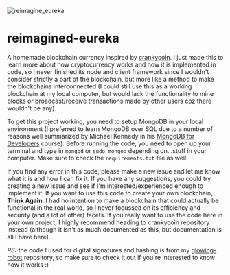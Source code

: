 ![reimagine_eureka](https://camo.githubusercontent.com/7b742c8a2e3244ff3f912399a87a174fb9fad2b3/68747470733a2f2f692e737461636b2e696d6775722e636f6d2f33625638482e706e67)
# reimagined-eureka
A homemade blockchain currency inspired by [crankycoin](https://github.com/cranklin/crankycoin/). I just made this to learn more about how cryptocurrency works and how it is implemented in code, so I never finished its node and client framework since I wouldn't consider strictly a part of the blockchain, but more like a method to make the blockchains interconnected (I could still use this as a working blockchain at my local computer, but would lack the functionality to mine blocks or broadcast/receive transactions made by other users coz there wouldn't be any).

To get this project working, you need to setup MongoDB in your local environment (I preferred to learn MongoDB over SQL due to a number of reasons well summarized by Michael Kennedy in his [MongoDB for Developers](https://training.talkpython.fm/courses/details/mongodb-for-python-for-developers-featuring-orm-odm-mongoengine) course). Before running the code, you need to open up your terminal and type in `mongod` or `sudo mongod` depending on...stuff in your computer. Make sure to check the `requirements.txt` file as well.

If you find any error in this code, please make a new issue and let me know what it is and how I can fix it. If you have any suggestions, you could try creating a new issue and see if I'm interested/experienced enough to implement it. If you want to use this code to create your own blockchain, **Think Again**. I had no intention to make a blockchain that could actually be functional in the real world, so I never focussed on its efficiency and security (and a lot of other) facets. If you really want to use the code here in your own project, I highly recommend heading to crankycoin repository instead (although it isn't as much documented as this, but documentation is all I have here).

_PS:_ the code I used for digital signatures and hashing is from my [glowing-robot](https://github.com/GoddardGuryon/glowing-robot) repository, so make sure to check it out if you're interested to know how it works :)

